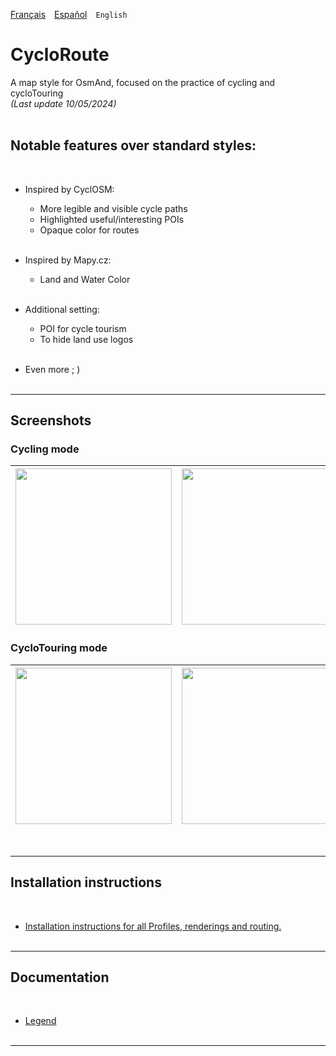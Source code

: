 [Français](README.md)&emsp;[Español](README_ES.md)&emsp;`English`

# CycloRoute

A map style for OsmAnd, focused on the practice of cycling and cycloTouring<br>
*(Last update 10/05/2024)*<br><br>

## Notable features over standard styles:
<br>

- Inspired by CyclOSM:

     - More legible and visible cycle paths
     - Highlighted useful/interesting POIs
     - Opaque color for routes<br><br>

- Inspired by Mapy.cz:
     - Land and Water Color<br><br>

- Additional setting:
     - POI for cycle tourism
     - To hide land use logos<br><br>
- Even more ; )
<br><br>

---

## Screenshots<br>
### Cycling mode
| <img src="Screenshots/CycloRoute_Cycling-1.png" width="250" /> | <img src="Screenshots/CycloRoute_Cycling-2.png" width="250" /> | <img src="Screenshots/CycloRoute_Cycling-3.png" width="250" /> |
| :-------------: | :-------------: | :-------------: |

### CycloTouring mode
| <img src="Screenshots/CycloRoute_Touring-1.png" width="250" /> | <img src="Screenshots/CycloRoute_Touring-2.png" width="250" /> | <img src="Screenshots/CycloRoute_Touring-3.png" width="250" /> |
| :-------------: | :-------------: | :-------------: |
<br>

---
## Installation instructions
<br>

- [Installation instructions for all Profiles, renderings and routing.](https://github.com/OsmAnd-Rendering/.github/wiki/%F0%9F%87%AC%F0%9F%87%A7--Download-and-Install)
<br><br>

---

## Documentation
<br>

- [Legend](https://www.cyclosm.org/legend.html)<br><br>

---

